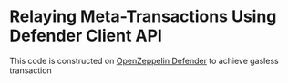 # Relaying Meta-Transactions Using Defender Client API

This code is constructed on [OpenZeppelin Defender](https://openzeppelin.com/defender) to achieve gasless transaction